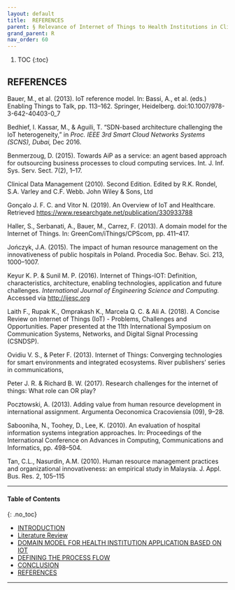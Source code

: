 ```yaml
---
layout: default
title:  REFERENCES
parent: § Relevance of Internet of Things to Health Institutions in Clinical Data Management - Implication for Librarians  
grand_parent: R
nav_order: 60 
---
```

<style>
.dont-break-out {
  /* These are technically the same, but use both */
  overflow-wrap: break-word;
  word-wrap: break-word;

     -ms-word-break: break-all;
  /* This is the dangerous one in WebKit, as it breaks things wherever */
  word-break: break-all;
  /* Instead use this non-standard one: */
  word-break: break-word;
}

.youtube-container {
    position: relative;
    width: 100%;
    height: 0;
    padding-bottom: 56.25%;
}
.youtube-video {
    position: absolute;
    top: 0;
    left: 0;
    width: 100%;
    height: 100%;
}

</style>

<div class="dont-break-out" markdown="1">

1. TOC
{:toc}

## REFERENCES
Bauer, M., et al. (2013). IoT reference model. In: Bassi, A., et al. (eds.) Enabling Things to Talk, pp. 113–162. Springer, Heidelberg. doi:10.1007/978-3-642-40403-0_7

Bedhief, I. Kassar, M., & Aguili, T. “SDN-based architecture challenging the IoT heterogeneity,” in *Proc. IEEE 3rd Smart Cloud Networks Systems (SCNS), Dubai,* Dec 2016.

Benmerzoug, D. (2015). Towards AiP as a service: an agent based approach for outsourcing business processes to cloud computing services. Int. J. Inf. Sys. Serv. Sect. 7(2), 1–17. 

Clinical Data Management (2010). Second Edition. Edited by R.K. Rondel, S.A. Varley and C.F. Webb. John Wiley & Sons, Ltd

Gonçalo J. F. C. and Vitor N. (2019). An Overview of IoT and Healthcare. Retrieved https://www.researchgate.net/publication/330933788

Haller, S., Serbanati, A., Bauer, M., Carrez, F. (2013). A domain model for the Internet of Things. In: GreenCom/iThings/CPScom, pp. 411–417.

Jończyk, J.A. (2015). The impact of human resource management on the innovativeness of public hospitals in Poland. Procedia Soc. Behav. Sci. 213, 1000–1007. 

Keyur K. P. & Sunil M. P. (2016). Internet of Things-IOT: Definition, characteristics, architecture, enabling technologies, application and future challenges. *International Journal of Engineering Science and Computing.* Accessed via http://ijesc.org

Laith F., Rupak K., Omprakash K., Marcela Q. C. & Ali A. (2018). A Concise Review on Internet of Things (IoT) - Problems, Challenges and Opportunities. Paper presented at the 11th International Symposium on Communication Systems, Networks, and Digital Signal Processing (CSNDSP).

Ovidiu V. S., & Peter F. (2013). Internet of Things: Converging technologies for smart environments and integrated ecosystems. River publishers’ series in communications,

Peter J. R. & Richard B. W. (2017). Research challenges for the internet of things: What role can OR play?

Pocztowski, A. (2013). Adding value from human resource development in international assignment. Argumenta Oeconomica Cracoviensia (09), 9–28.

Sabooniha, N., Toohey, D., Lee, K. (2010). An evaluation of hospital information systems integration approaches. In: Proceedings of the International Conference on Advances in Computing, Communications and Informatics, pp. 498–504.

Tan, C.L., Nasurdin, A.M. (2010). Human resource management practices and organizational innovativeness: an empirical study in Malaysia. J. Appl. Bus. Res. 2, 105–115
***

#### Table of Contents
{: .no_toc}

<ul><li> <a href="/docs/R/Relevance-of-Internet-of-Things-to-Health-Institutions-in-Clinical-Data-Management-Implication-for-Librarians-1/">
INTRODUCTION</a></li><li> <a href="/docs/R/Relevance-of-Internet-of-Things-to-Health-Institutions-in-Clinical-Data-Management-Implication-for-Librarians-2/">
Literature Review</a></li><li> <a href="/docs/R/Relevance-of-Internet-of-Things-to-Health-Institutions-in-Clinical-Data-Management-Implication-for-Librarians-3/">
DOMAIN MODEL FOR HEALTH INSTITUTION APPLICATION BASED ON IOT</a></li><li> <a href="/docs/R/Relevance-of-Internet-of-Things-to-Health-Institutions-in-Clinical-Data-Management-Implication-for-Librarians-4/">
DEFINING THE PROCESS FLOW</a></li><li> <a href="/docs/R/Relevance-of-Internet-of-Things-to-Health-Institutions-in-Clinical-Data-Management-Implication-for-Librarians-5/">
CONCLUSION</a></li><li> <a href="/docs/R/Relevance-of-Internet-of-Things-to-Health-Institutions-in-Clinical-Data-Management-Implication-for-Librarians-6/">
REFERENCES</a></li></ul>

***

</div>
